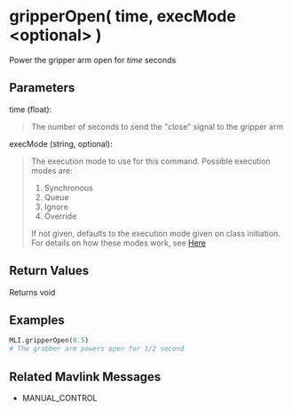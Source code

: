 # gripperOpen( time, execMode \<optional> )

Power the gripper arm open for *time* seconds

## Parameters

time (float):  
> The number of seconds to send the "close" signal to the gripper arm

execMode (string, optional):
> The execution mode to use for this command. Possible execution modes are:
>
> 1. Synchronous
> 1. Queue
> 1. Ignore
> 1. Override
>
> If not given, defaults to the execution mode given on class initiation.  
> For details on how these modes work, see [Here](../executionModes.md)

## Return Values

Returns void

## Examples

```py
MLI.gripperOpen(0.5)
# The grabber arm powers open for 1/2 second
```

## Related Mavlink Messages

- MANUAL_CONTROL
